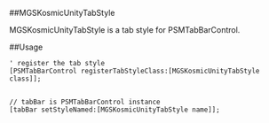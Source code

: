 ##MGSKosmicUnityTabStyle

MGSKosmicUnityTabStyle is a tab style for PSMTabBarControl.

##Usage

	' register the tab style
	[PSMTabBarControl registerTabStyleClass:[MGSKosmicUnityTabStyle class]];


	// tabBar is PSMTabBarControl instance
	[tabBar setStyleNamed:[MGSKosmicUnityTabStyle name]];
